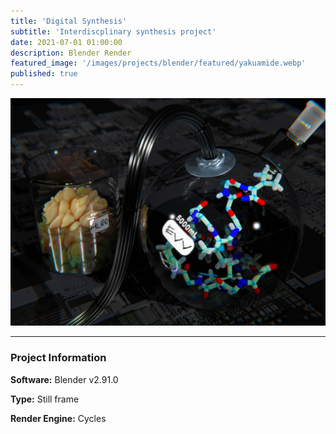 ```yaml
---
title: 'Digital Synthesis'
subtitle: 'Interdiscplinary synthesis project'
date: 2021-07-01 01:00:00
description: Blender Render
featured_image: '/images/projects/blender/featured/yakuamide.webp'
published: true
---
```


![](/images/projects/full_size/yakuamide.webp)

---

### Project Information

**Software:** Blender v2.91.0

**Type:** Still frame

**Render Engine:** Cycles
